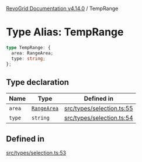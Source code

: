 [RevoGrid Documentation v4.14.0](README.md) / TempRange

# Type Alias: TempRange

```ts
type TempRange: {
  area: RangeArea;
  type: string;
};
```

## Type declaration

| Name | Type | Defined in |
| ------ | ------ | ------ |
| `area` | [`RangeArea`](TypeAlias.RangeArea.md) | [src/types/selection.ts:55](https://github.com/revolist/revogrid/blob/2b1eda543a592a83efe8431f6a1b419eb9a6f193/src/types/selection.ts#L55) |
| `type` | `string` | [src/types/selection.ts:54](https://github.com/revolist/revogrid/blob/2b1eda543a592a83efe8431f6a1b419eb9a6f193/src/types/selection.ts#L54) |

## Defined in

[src/types/selection.ts:53](https://github.com/revolist/revogrid/blob/2b1eda543a592a83efe8431f6a1b419eb9a6f193/src/types/selection.ts#L53)
